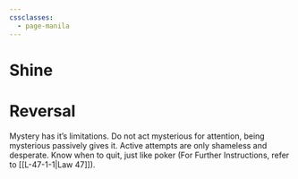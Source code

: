 ```yaml
---
cssclasses:
  - page-manila
---
```

# Shine

# Reversal
Mystery has it’s limitations. Do not act mysterious for attention, being mysterious passively gives it. Active attempts are only shameless and desperate. Know when to quit, just like poker (For Further Instructions, refer to [[L-47-1-1|Law 47]]).